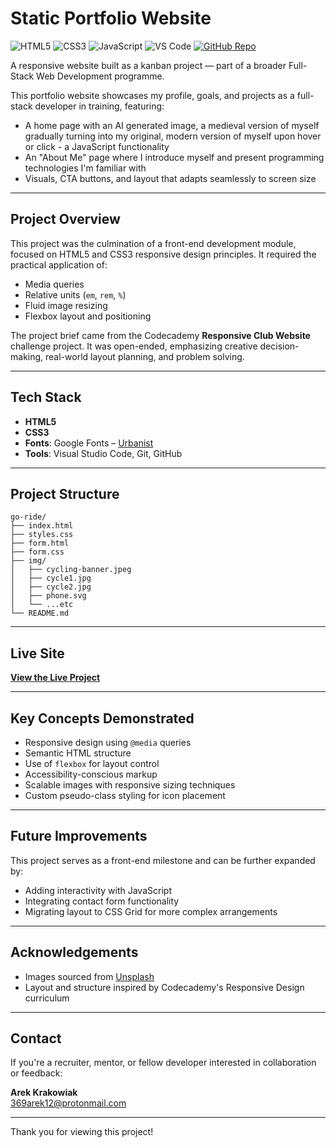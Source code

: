 # Static Portfolio Website

![HTML5](https://img.shields.io/badge/HTML5-Markup-E34F26?logo=html5&logoColor=white&style=flat)
![CSS3](https://img.shields.io/badge/CSS3-Styling-1572B6?logo=css3&logoColor=white&style=flat)
![JavaScript](https://img.shields.io/badge/JavaScript-Language-F7DF1E?logo=javascript&logoColor=black&style=flat)
![VS Code](https://img.shields.io/badge/VS_Code-Editor-007ACC?logo=visualstudiocode&logoColor=white&style=flat)
[![GitHub Repo](https://img.shields.io/badge/GitHub-Repository-181717?logo=github&logoColor=white&style=flat)](https://github.com/ArekKrak/go-ride)

A responsive website built as a kanban project — part of a broader Full-Stack Web Development programme.

This portfolio website showcases my profile, goals, and projects as a full-stack developer in training, featuring:

- A home page with an AI generated image, a medieval version of myself gradually turning into my original, modern version of myself upon hover or click - a JavaScript functionality
- An "About Me" page where I introduce myself and present programming technologies I'm familiar with
- Visuals, CTA buttons, and layout that adapts seamlessly to screen size

---

## Project Overview

This project was the culmination of a front-end development module, focused on HTML5 and CSS3 responsive design principles. It required the practical application of:

- Media queries
- Relative units (`em`, `rem`, `%`)
- Fluid image resizing
- Flexbox layout and positioning

The project brief came from the Codecademy **Responsive Club Website** challenge project. It was open-ended, emphasizing creative decision-making, real-world layout planning, and problem solving.

---

## Tech Stack

- **HTML5**
- **CSS3**
- **Fonts**: Google Fonts – [Urbanist](https://fonts.google.com/specimen/Urbanist)
- **Tools**: Visual Studio Code, Git, GitHub

---

## Project Structure

```
go-ride/
├── index.html
├── styles.css
├── form.html
├── form.css
├── img/
│   ├── cycling-banner.jpeg
│   ├── cycle1.jpg
│   ├── cycle2.jpg
│   ├── phone.svg
│   └── ...etc
└── README.md
```

---

## Live Site
**[View the Live Project](https://arekkrak.github.io/go-ride/)**

---

## Key Concepts Demonstrated

- Responsive design using `@media` queries
- Semantic HTML structure
- Use of `flexbox` for layout control
- Accessibility-conscious markup
- Scalable images with responsive sizing techniques
- Custom pseudo-class styling for icon placement

---

## Future Improvements

This project serves as a front-end milestone and can be further expanded by:

- Adding interactivity with JavaScript
- Integrating contact form functionality
- Migrating layout to CSS Grid for more complex arrangements

---

## Acknowledgements

- Images sourced from [Unsplash](https://unsplash.com)
- Layout and structure inspired by Codecademy's Responsive Design curriculum

---

## Contact
If you're a recruiter, mentor, or fellow developer interested in collaboration or feedback:

**Arek Krakowiak**  
[369arek12@protonmail.com](mailto:369arek12@protonmail.com)

---

Thank you for viewing this project!